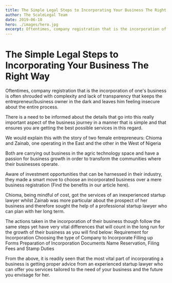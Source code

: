 ```yaml
---
title: The Simple Legal Steps to Incorporating Your Business The Right Way
author: The ScaleLegal Team
date: 2019-06-10
hero: ./images/hero.jpg
excerpt: Oftentimes, company registration that is the incorporation of one's business is often shrouded with complexity and lack of transparency that keeps the entrepreneur/business owner in the dark and leaves him feeling insecure about the entire process.
---
```


# The Simple Legal Steps to Incorporating Your Business The Right Way

Oftentimes, company registration that is the incorporation of one's business is often shrouded with complexity and lack of transparency that keeps the entrepreneur/business owner in the dark and leaves him feeling insecure about the entire process.

There is a need to be informed about the details that go into this really important aspect of the business journey in a manner that is simple and that ensures you are getting the best possible services in this regard.

We would explain this with the story of two female entrepreneurs: Chioma and Zainab, one operating in the East and the other in the West of Nigeria

Both are carrying out business in the agric technology space and have a passion for business growth in order to transform the communities where their businesses operate.

Aware of investment opportunities that can be harnessed in their industry, they made a smart move to choose an incorporated business over a mere business registration (Find the benefits in our article here).

Chioma, being mindful of cost, got the services of an inexperienced startup lawyer whilst Zainab was more particular about the prospect of her business and therefore sought the help of a professional startup lawyer who can plan with her long term.

The actions taken in the incorporation of their business though follow the same steps yet have very vital differences that will count in the long run for the growth of their business as you will find below:
Requirement for Incorporation
Choosing the type of Company to Incorporate
Filling up Forms
Preparation of Incorporation Documents
Name Reservation, Filing Fees and Stamp Duties

From the above, it is readily seen that the most vital part of incorporating a business is getting proper advice from an experienced startup lawyer who can offer you services tailored to the need of your business and the future you envisage for her.
